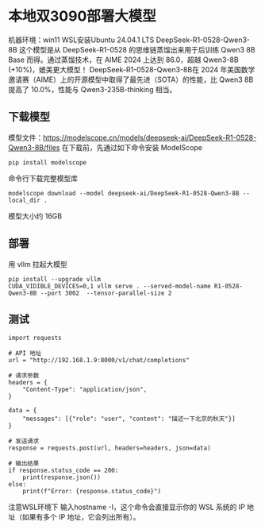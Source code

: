 



 

# 本地双3090部署大模型

机器环境：win11 WSL安装Ubuntu 24.04.1 LTS
DeepSeek-R1-0528-Qwen3-8B 这个模型是从 DeepSeek-R1-0528 的思维链蒸馏出来用于后训练 Qwen3 8B Base 而得。通过蒸馏技术，在 AIME 2024 上达到 86.0，超越 Qwen3-8B (+10%)，媲美更大模型！
DeepSeek-R1-0528-Qwen3-8B在 2024 年美国数学邀请赛（AIME）上的开源模型中取得了最先进（SOTA）的性能，比 Qwen3 8B 提高了 10.0%，性能与 Qwen3-235B-thinking 相当。


## 下载模型

模型文件：https://modelscope.cn/models/deepseek-ai/DeepSeek-R1-0528-Qwen3-8B/files
在下载前，先通过如下命令安装 ModelScope
```
pip install modelscope
```
命令行下载完整模型库
```
modelscope download --model deepseek-ai/DeepSeek-R1-0528-Qwen3-8B --local_dir .
```
模型大小约 16GB

## 部署
用 vllm 拉起大模型
```
pip install --upgrade vllm
CUDA_VIDIBLE_DEVICES=0,1 vllm serve . --served-model-name R1-0528-Qwen3-8B --port 3002  --tensor-parallel-size 2
```

## 测试
```
import requests

# API 地址
url = "http://192.168.1.9:8000/v1/chat/completions"

# 请求参数
headers = {
    "Content-Type": "application/json",
}

data = {
    "messages": [{"role": "user", "content": "描述一下北京的秋天"}]
}

# 发送请求
response = requests.post(url, headers=headers, json=data)

# 输出结果
if response.status_code == 200:
    print(response.json())
else:
    print(f"Error: {response.status_code}")
```

注意WSL环境下 输入hostname -I，这个命令会直接显示你的 WSL 系统的 IP 地址（如果有多个 IP 地址，它会列出所有）。


